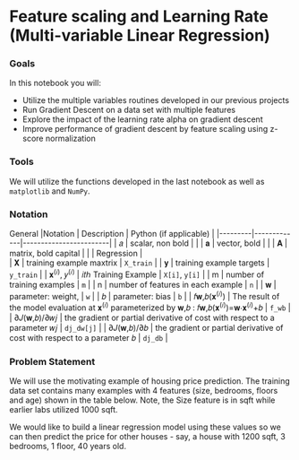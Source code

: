 # Feature scaling and Learning Rate (Multi-variable Linear Regression)
### Goals
In this notebook you will:
- Utilize the multiple variables routines developed in our previous projects
- Run Gradient Descent on a data set with multiple features
- Explore the impact of the learning rate alpha on gradient descent
- Improve performance of gradient descent by feature scaling using z-score normalization
### Tools
We will utilize the functions developed in the last notebook as well as `matplotlib` and `NumPy`.
### Notation
General
|Notation	| Description	| Python (if applicable) |
|---------|-------------|------------------------|
| 𝑎 | scalar, non bold	| |
| 𝐚 |	vector, bold	| |
| 𝐀 |	matrix, bold capital	| |
| Regression	|	
| 𝐗 | training example maxtrix | `X_train` |
| 𝐲 |	training example targets	| `y_train` |
| 𝐱<sup>(𝑖)</sup>, 𝑦<sup>(𝑖)</sup> | 𝑖𝑡ℎ Training Example |	`X[i]`, `y[i]` |
| m	| number of training examples	| `m` |
| n	| number of features in each example | `n` |
| 𝐰 | parameter: weight, |	`w` |
| 𝑏 | parameter: bias	| `b` |
| 𝑓𝐰,𝑏(𝐱<sup>(𝑖)</sup>) | The result of the model evaluation at  𝐱<sup>(𝑖)</sup> parameterized by  𝐰,𝑏 :  𝑓𝐰,𝑏(𝐱<sup>(𝑖)</sup>)=𝐰⋅𝐱<sup>(𝑖)</sup>+𝑏 | `f_wb` |
| ∂𝐽(𝐰,𝑏)/∂𝑤𝑗 |	the gradient or partial derivative of cost with respect to a parameter  𝑤𝑗 | `dj_dw[j]` |
| ∂𝐽(𝐰,𝑏)/∂𝑏 | the gradient or partial derivative of cost with respect to a parameter  𝑏 | 	`dj_db` |
### Problem Statement
We will use the motivating example of housing price prediction. The training data set contains many examples with 4 features (size, bedrooms, floors and age) shown in the table below. Note, the Size feature is in sqft while earlier labs utilized 1000 sqft.  

We would like to build a linear regression model using these values so we can then predict the price for other houses - say, a house with 1200 sqft, 3 bedrooms, 1 floor, 40 years old.
